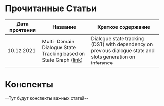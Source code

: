 # Прочитанные Статьи

|Дата прочтения|Название|Краткое содержание|
|---|---|---|
|10.12.2021|Multi-Domain Dialogue State Tracking based on State Graph ([link](https://arxiv.org/pdf/2010.11137.pdf))|Dialogue state tracking (DST) with dependency on previous dialogue state and slots generation on inference|

# Конспекты 

--Тут будут конспекты важных статей--
